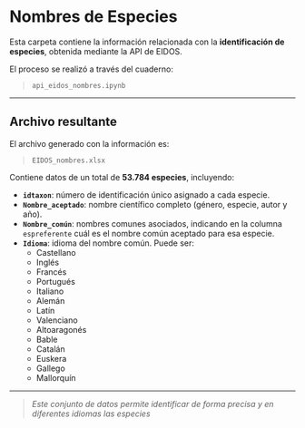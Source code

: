 # Nombres de Especies 

Esta carpeta contiene la información relacionada con la **identificación de especies**, obtenida mediante la API de EIDOS.

El proceso se realizó a través del cuaderno:

> `api_eidos_nombres.ipynb`

---

## Archivo resultante

El archivo generado con la información es:

> `EIDOS_nombres.xlsx`

Contiene datos de un total de **53.784 especies**, incluyendo:

- **`idtaxon`**: número de identificación único asignado a cada especie.
- **`Nombre_aceptado`**: nombre científico completo (género, especie, autor y año).
- **`Nombre_común`**: nombres comunes asociados, indicando en la columna `espreferente` cuál es el nombre común aceptado para esa especie.
- **`Idioma`**: idioma del nombre común. Puede ser:
  - Castellano
  - Inglés
  - Francés
  - Portugués
  - Italiano
  - Alemán
  - Latín
  - Valenciano
  - Altoaragonés
  - Bable
  - Catalán
  - Euskera
  - Gallego
  - Mallorquín

---

> *Este conjunto de datos permite identificar de forma precisa y en diferentes idiomas las especies*
